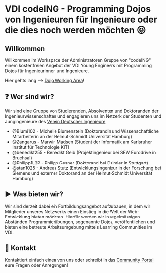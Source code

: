 # VDI codeING - Programming Dojos von Ingenieuren für Ingenieure oder die dies noch werden möchten :stuck_out_tongue_closed_eyes:
## Willkommen
Willkommen im Workspace der Administratoren Gruppe von "codeING" einem kostenfreien Angebot der VDI Young Engineers mit Programming Dojos für Ingenieurinnen und Ingenieure.

Hier gehts lang --> [Dojo Working Area](index.md)!


## :question: Wer sind wir?
Wir sind eine Gruppe von Studierenden, Absolventen und Doktoranden der Ingenieurwissenschaften und engagieren uns im Netzerk der Studenten und Jungingenieure des [Verein Deutscher Ingenieure](www.vdi.de/suj)

- @Blumi102 - Michelle Blumenstein (Doktorandin und Wissenschaftliche Mitarbeiterin an der Helmut-Schmidt Universität Hamburg)
- @Zangarus - Marwin Madsen (Student der Informatik am Karlsruher Institut für Technologie KIT)
- @benedikt255 - Benedikt Geib (Projektingenieur bei SEW Eurodrive in Bruchsal)
- @Philipp1L2P - Philipp Gesner (Doktorand bei Daimler in Stuttgart)
- @stan1025 - Andreas Stutz (Entwicklungsingenieur in der Forschung bei Siemens und externer Doktorand an der Helmut-Schmidt Universität Hamburg)


## :arrow_forward: Was bieten wir?
Wir sind derzeit dabei ein Fortbildungsangebot aufzubauen, in dem wir Mitglieder unseres Netzwerks einen Einstieg in die Welt der Web-Entwicklung bieten möchten.
Hierfür werden wir in regelmässigen Abständen Programmierübungen, sogenannte Dojos, veröffentlichen und bieten eine betreute Arbeitsumgebung mittels Learning Communities im VDI.


## :e-mail: Kontakt
Kontaktiert einfach einen von uns oder schreibt in das [Community Portal](https://github.com/stan1025/codeING-main/discussions) eure Fragen oder Anregungen!

